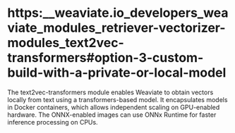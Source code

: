 # https:\_\_weaviate.io_developers_weaviate_modules_retriever-vectorizer-modules_text2vec-transformers#option-3-custom-build-with-a-private-or-local-model

The text2vec-transformers module enables Weaviate to obtain vectors locally from text using a transformers-based model. It encapsulates models in Docker containers, which allows independent scaling on GPU-enabled hardware. The ONNX-enabled images can use ONNx Runtime for faster inference processing on CPUs.
